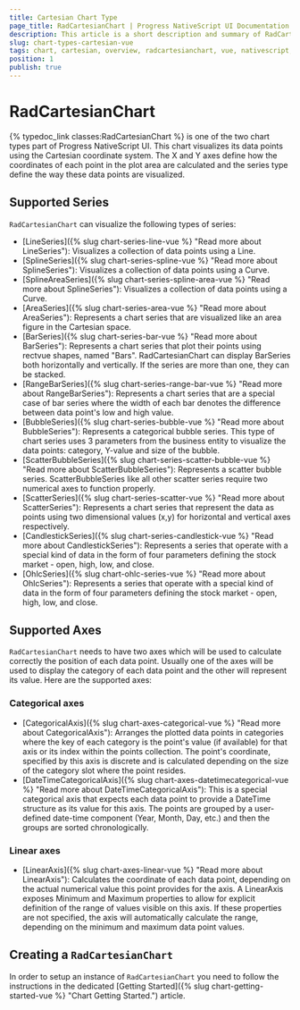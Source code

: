 ```yaml
---
title: Cartesian Chart Type
page_title: RadCartesianChart | Progress NativeScript UI Documentation
description: This article is a short description and summary of RadCartesianCharts's features.
slug: chart-types-cartesian-vue
tags: chart, cartesian, overview, radcartesianchart, vue, nativescript, professional, ui
position: 1
publish: true
---
```


# RadCartesianChart
{% typedoc_link classes:RadCartesianChart %} is one of the two chart types part of Progress NativeScript UI. This chart visualizes its data points using the Cartesian coordinate system. The X and Y axes define how the coordinates of each point in the plot area are calculated and the series type define the way these data points are visualized.

## Supported Series
`RadCartesianChart` can visualize the following types of series:

- [LineSeries]({% slug chart-series-line-vue %} "Read more about LineSeries"): Visualizes a collection of data points using a Line.
- [SplineSeries]({% slug chart-series-spline-vue %} "Read more about SplineSeries"): Visualizes a collection of data points using a Curve.
- [SplineAreaSeries]({% slug chart-series-spline-area-vue %} "Read more about SplineSeries"): Visualizes a collection of data points using a Curve.
- [AreaSeries]({% slug chart-series-area-vue %} "Read more about AreaSeries"): Represents a chart series that are visualized like an area figure in the Cartesian space.
- [BarSeries]({% slug chart-series-bar-vue %} "Read more about BarSeries"): Represents a chart series that plot their points using rectvue shapes, named "Bars". RadCartesianChart can display BarSeries both horizontally and vertically. If the series are more than one, they can be stacked.
- [RangeBarSeries]({% slug chart-series-range-bar-vue %} "Read more about RangeBarSeries"): Represents a chart series that are a special case of bar series where the width of each bar denotes the difference between data point's low and high value.
- [BubbleSeries]({% slug chart-series-bubble-vue %} "Read more about BubbleSeries"): Represents a categorical bubble series. This type of chart series uses 3 parameters from the business entity to visualize the data points: category, Y-value and size of the bubble.
- [ScatterBubbleSeries]({% slug chart-series-scatter-bubble-vue %} "Read more about ScatterBubbleSeries"): Represents a scatter bubble series. ScatterBubbleSeries like all other scatter series require two numerical axes to function properly.
- [ScatterSeries]({% slug chart-series-scatter-vue %} "Read more about ScatterSeries"): Represents a chart series that represent the data as points using two dimensional values (x,y) for horizontal and vertical axes respectively.
- [CandlestickSeries]({% slug chart-series-candlestick-vue %} "Read more about CandlestickSeries"): Represents a series that operate with a special kind of data in the form of four parameters defining the stock market - open, high, low, and close.
- [OhlcSeries]({% slug chart-ohlc-series-vue %} "Read more about OhlcSeries"): Represents a series that operate with a special kind of data in the form of four parameters defining the stock market - open, high, low, and close.

## Supported Axes
`RadCartesianChart` needs to have two axes which will be used to calculate correctly the position of each data point. Usually one of the axes will be used to display the category of each data point and the other will represent its value. Here are the supported axes:

### Categorical axes
- [CategoricalAxis]({% slug chart-axes-categorical-vue %} "Read more about CategoricalAxis"): Arranges the plotted data points in categories where the key of each category is the point's value (if available) for that axis or its index within the points collection. The point's coordinate, specified by this axis is discrete and is calculated depending on the size of the category slot where the point resides.
- [DateTimeCategoricalAxis]({% slug chart-axes-datetimecategorical-vue %} "Read more about DateTimeCategoricalAxis"): This is a special categorical axis that expects each data point to provide a DateTime structure as its value for this axis. The points are grouped by a user-defined date-time component (Year, Month, Day, etc.) and then the groups are sorted chronologically.

### Linear axes
- [LinearAxis]({% slug chart-axes-linear-vue  %} "Read more about LinearAxis"): Calculates the coordinate of each data point, depending on the actual numerical value this point provides for the axis. A LinearAxis exposes Minimum and Maximum properties to allow for explicit definition of the range of values visible on this axis. If these properties are not specified, the axis will automatically calculate the range, depending on the minimum and maximum data point values.

## Creating a `RadCartesianChart`
In order to setup an instance of `RadCartesianChart` you need to follow the instructions in the dedicated [Getting Started]({% slug chart-getting-started-vue %} "Chart Getting Started.") article.
